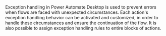 Exception handling in Power Automate Desktop is used to prevent errors when flows are faced with unexpected circumstances. Each action's exception handling behavior can be activated and customized, in order to handle these circumstances and ensure the continuation of the flow. It is also possible to assign exception handling rules to entire blocks of actions.
